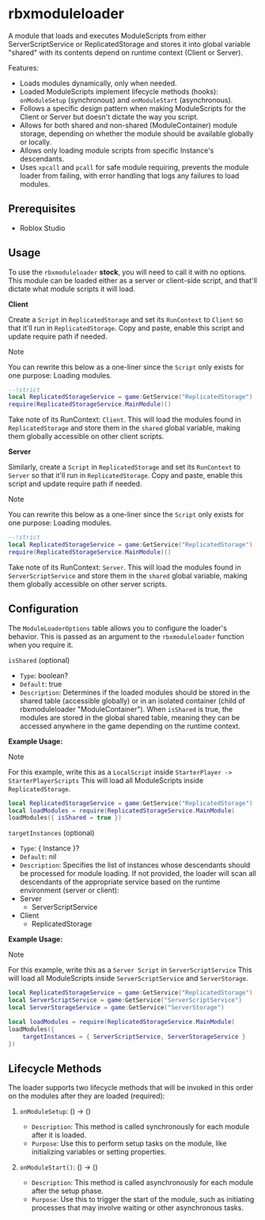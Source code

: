 # rbxmoduleloader
A module that loads and executes ModuleScripts from either ServerScriptService or ReplicatedStorage and stores it into global variable "shared" with its contents depend on runtime context (Client or Server).

Features:
- Loads modules dynamically, only when needed.
- Loaded ModuleScripts implement lifecycle methods (hooks): `onModuleSetup` (synchronous) and `onModuleStart` (asynchronous).
- Follows a specific design pattern when making ModuleScripts for the Client or Server but doesn't dictate the way you script.
- Allows for both shared and non-shared (ModuleContainer) module storage, depending on whether the module should be available globally or locally.
- Allows only loading module scripts from specific Instance's descendants.
- Uses `xpcall` and `pcall` for safe module requiring, prevents the module loader from failing, with error handling that logs any failures to load modules.

## Prerequisites

- Roblox Studio

## Usage

To use the `rbxmoduleloader` **stock**, you will need to call it with no options. This module can be loaded either as a server or client-side script, and that'll dictate what module scripts it will load.

**Client**

Create a `Script` in `ReplicatedStorage` and set its `RunContext` to `Client` so that it'll run in `ReplicatedStorage`.
Copy and paste, enable this script and update require path if needed.

> [!NOTE]
> You can rewrite this below as a one-liner since the `Script` only exists for one purpose: Loading modules.

```lua
--!strict
local ReplicatedStorageService = game:GetService("ReplicatedStorage")
require(ReplicatedStorageService.MainModule)()
```
Take note of its RunContext: `Client`. This will load the modules found in `ReplicatedStorage` and store them in the `shared` global variable, making them globally accessible on other client scripts.

**Server**

Similarly, create a `Script` in `ReplicatedStorage` and set its `RunContext` to `Server` so that it'll run in `ReplicatedStorage`.
Copy and paste, enable this script and update require path if needed.

> [!NOTE]
> You can rewrite this below as a one-liner since the `Script` only exists for one purpose: Loading modules.

```lua
--!strict
local ReplicatedStorageService = game:GetService("ReplicatedStorage")
require(ReplicatedStorageService.MainModule)()
```
Take note of its RunContext: `Server`. This will load the modules found in `ServerScriptService` and store them in the `shared` global variable, making them globally accessible on other server scripts.


## Configuration

The `ModuleLoaderOptions` table allows you to configure the loader's behavior. This is passed as an argument to the `rbxmoduleloader` function when you require it.

`isShared` (optional)
  - `Type`: boolean?
  - `Default`: true
  - `Description`: Determines if the loaded modules should be stored in the shared table (accessible globally) or in an isolated container (child of rbxmoduleloader "ModuleContainer"). When `isShared` is true, the modules are stored in the global shared table, meaning they can be accessed anywhere in the game depending on the runtime context.

**Example Usage:**

>[!NOTE]
> For this example, write this as a `LocalScript` inside `StarterPlayer -> StarterPlayerScripts`
> This will load all ModuleScripts inside `ReplicatedStorage`.

```lua
local ReplicatedStorageService = game:GetService("ReplicatedStorage")
local loadModules = require(ReplicatedStorageService.MainModule)
loadModules({ isShared = true })
```

`targetInstances` (optional)
  - `Type`: { Instance }?
  - `Default`: nil
  - `Description`: Specifies the list of instances whose descendants should be processed for module loading. If not provided, the loader will scan all descendants of the appropriate service based on the runtime environment (server or client):
  - Server
    - ServerScriptService
  - Client
    - ReplicatedStorage

**Example Usage:**

> [!NOTE]
> For this example, write this as a `Server Script` in `ServerScriptService`
> This will load all ModuleScripts inside `ServerScriptService` and `ServerStorage`.

```lua
local ReplicatedStorageService = game:GetService("ReplicatedStorage")
local ServerScriptService = game:GetService("ServerScriptService")
local ServerStorageService = game:GetService("ServerStorage")

local loadModules = require(ReplicatedStorageService.MainModule)
loadModules({
    targetInstances = { ServerScriptService, ServerStorageService }
})
```

## Lifecycle Methods

The loader supports two lifecycle methods that will be invoked in this order on the modules after they are loaded (required):
1. `onModuleSetup`: () -> ()
    - `Description`: This method is called synchronously for each module after it is loaded.
    - `Purpose`: Use this to perform setup tasks on the module, like initializing variables or setting properties.

2. `onModuleStart()`: () -> ()
    - `Description`: This method is called asynchronously for each module after the setup phase.
    - `Purpose`: Use this to trigger the start of the module, such as initiating processes that may involve waiting or other asynchronous tasks.
